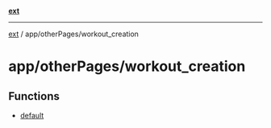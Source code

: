 [**ext**](../../../README.md)

***

[ext](../../../README.md) / app/otherPages/workout\_creation

# app/otherPages/workout\_creation

## Functions

- [default](functions/default.md)
